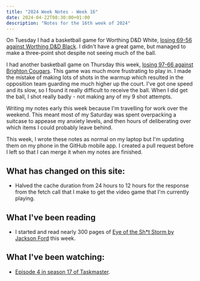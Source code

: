 ```yaml
---
title: "2024 Week Notes - Week 16"
date: 2024-04-22T08:30:00+01:00
description: "Notes for the 16th week of 2024"
---
```


On Tuesday I had a basketball game for Worthing D&D White, [losing 69-56 against Worthing D&D Black](https://www.basketballsussex.co.uk/match/35866850.html). I didn't have a great game, but managed to make a three-point shot despite not seeing much of the ball.

I had another basketball game on Thursday this week, [losing 97-66 against Brighton Cougars](https://www.basketballsussex.co.uk/match/35866895.html). This game was much more frustrating to play in. I made the mistake of making lots of shots in the warmup which resulted in the opposition team guarding me much higher up the court. I've got one speed and its slow, so I found it really difficult to receive the ball. When I did get the ball, I shot really badly - not making any of my 9 shot attempts.

Writing my notes early this week because I'm travelling for work over the weekend. This meant most of my Saturday was spent overpacking a suitcase to appease my anxiety levels, and then hours of deliberating over which items I could probably leave behind.

This week, I wrote these notes as normal on my laptop but I'm updating them on my phone in the GitHub mobile app. I created a pull request before I left so that I can merge it when my notes are finished.

## What has changed on this site:

- Halved the cache duration from 24 hours to 12 hours for the response from the fetch call that I make to get the video game that I'm currently playing.

## What I've been reading

- I started and read nearly 300 pages of [Eye of the Sh*t Storm by Jackson Ford](/reading#now) this week.

## What I've been watching:

- [Episode 4 in season 17 of Taskmaster](https://www.themoviedb.org/tv/63404/season/17/episode/4).